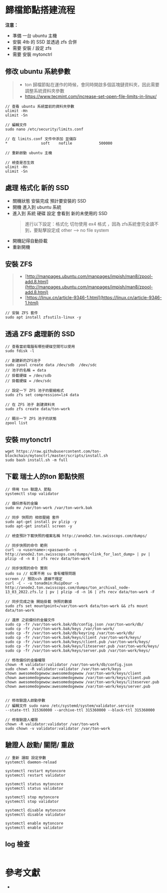 # 歸檔節點搭建流程

**注意：**
* 準備 一台 ubuntu 主機
* 安裝 4tb 的 SSD 並透過 zfs 合併
* 需要 安裝 / 設定 zfs
* 需要 安裝 mytonctrl

## 修改 ubuntu 系統參數
> * ton 歸檔節點在運作的時候，會同時開啟多個區塊鏈資料夾，因此需要調整系統資料夾參數
> * https://www.tecmint.com/increase-set-open-file-limits-in-linux/

```
// 查看 ubuntu 系統當前的資料夾參數 
ulimit -Hn
ulimit -Sn

// 編輯文件
sudo nano /etc/security/limits.conf

// 在 limits.conf 文件中添加 並儲存
*               soft    nofile            500000

// 重新啟動 ubuntu 主機

// 檢查是否生效
ulimit -Hn
ulimit -Sn
```

## 處理 格式化 新的 SSD
* 關機狀態 安裝完成 預計要安裝的 SSD 
* 開機 進入到 ubuntu 系統
* 進入到 系統 硬碟 設定 會看到 新的未使用的 SSD
  > 進行以下設定：格式化 切勿使用 ex4  格式 ，因為 zfs系統會完全讀不到，要點擊設定成 other —> no file system
* 開機記得自動掛載
* 重新開機

## 安裝 ZFS
> * [http://manpages.ubuntu.com/manpages/impish/man8/zpool-add.8.html](http://manpages.ubuntu.com/manpages/impish/man8/zpool-add.8.html)
> * [https://linux.cn/article-9346-1.html](https://linux.cn/article-9346-1.html)

```
// 安裝 ZFS 套件
sudo apt install zfsutils-linux -y
```

## 透過 ZFS 處理新的 SSD
```
// 查看當前電腦有哪些硬碟空間可以使用
sudo fdisk -l

// 創建新的ZFS池子
sudo zpool create data /dev/sdb  /dev/sdc
// 池子的名稱 = data
// 掛載硬碟 = /dev/sdb
// 掛載硬碟 = /dev/sdc

// 設定一下 ZFS 池子的壓縮格式
sudo zfs set compression=lz4 data

// 在 ZFS 池子 創建資料夾
sudo zfs create data/ton-work

// 顯示一下 ZFS 池子的狀態 
zpool list
```

## 安裝 mytonctrl

```
wget https://raw.githubusercontent.com/ton-blockchain/mytonctrl/master/scripts/install.sh
sudo bash install.sh -m full
```

## 下載 瑞士人的ton 節點快照
```
// 停用 ton 驗證人 節點
systemctl stop validator

// 備份原有的金鑰
sudo mv /var/ton-work /var/ton-work.bak

// 同步 快照的 相依壓縮 套件
sudo apt-get install pv plzip -y
sudo apt-get install screen -y

// 檢查預計下載快照的檔案名稱 http://anode2.ton.swisscops.com/dumps/

// 同步快照的命令 範例
curl -u <username>:<password> -s http://anode2.ton.swisscops.com/dumps/<link_for_last_dump> | pv | plzip -d -n 8 | zfs recv data/ton-work

// 同步快照的命令 實例
sudo su // 如果不用 su 會有權限問題
screen // 預防ssh 連線不穩定
curl -C - -u tonadmin:RuipDour -s http://anode2.ton.swisscops.com/dumps/ton_archival_node-13_03_2022.zfs.lz | pv | plzip -d -n 16 | zfs recv data/ton-work -F

// 同步完成之後 開始掛載 快照的數據
sudo zfs set mountpoint=/var/ton-work data/ton-work && zfs mount data/ton-work

// 還原 之前備份的金鑰文件
sudo cp -fr /var/ton-work.bak/db/config.json /var/ton-work/db/
sudo cp -fr /var/ton-work.bak/keys /var/ton-work/
sudo cp -fr /var/ton-work.bak/db/keyring /var/ton-work/db/
sudo cp -fr /var/ton-work.bak/keys/client /var/ton-work/keys/
sudo cp -fr /var/ton-work.bak/keys/client.pub /var/ton-work/keys/
sudo cp -fr /var/ton-work.bak/keys/liteserver.pub /var/ton-work/keys/
sudo cp -fr /var/ton-work.bak/keys/server.pub /var/ton-work/keys/

// 修改備份的金鑰權限
chown -R validator:validator /var/ton-work/db/config.json
sudo chown -R validator:validator /var/ton-work/keys
chown awesomedogewow:awesomedogewow /var/ton-work/keys/client
chown awesomedogewow:awesomedogewow /var/ton-work/keys/client.pub
chown awesomedogewow:awesomedogewow /var/ton-work/keys/liteserver.pub
chown awesomedogewow:awesomedogewow /var/ton-work/keys/server.pub


// 修改驗證人啟動參數
// 編輯文件 sudo nano /etc/systemd/system/validator.service
--state-ttl 315360000 --archive-ttl 315360000 --block-ttl 315360000

// 修復驗證人權限
chown -R validator:validator /var/ton-work
sudo chown -v validator:validator /var/ton-work
```

## 驗證人 啟動/ 關閉/ 重啟
```
// 重新 讀取 設定參數
systemctl daemon-reload

systemctl restart mytoncore
systemctl restart validator

systemctl status mytoncore
systemctl status validator

systemctl stop mytoncore
systemctl stop validator

systemctl disable mytoncore
systemctl disable validator

systemctl enable mytoncore
systemctl enable validator
```

## log 檢查
```
```

# 參考文獻
* 